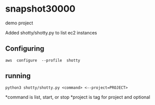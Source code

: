# snapshot30000
demo project 

Added shotty/shotty.py  to list ec2 instances

## Configuring
`aws  configure  --profile  shotty`


## running 

`python3 shotty/shotty.py <command> <--project=PROJECT>`

*command is   list, start,  or stop
*project is   tag for project and optional

